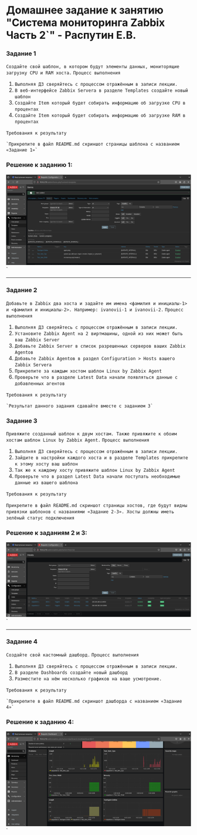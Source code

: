 # Домашнее задание к занятию "Система мониторинга Zabbix Часть 2`" - Распутин Е.В.

### Задание 1

`Создайте свой шаблон, в котором будут элементы данных, мониторящие загрузку CPU и RAM хоста.`
`Процесс выполнения`

1. `Выполняя ДЗ сверяйтесь с процессом отражённым в записи лекции.`
2. `В веб-интерфейсе Zabbix Servera в разделе Templates создайте новый шаблон`
3. `Создайте Item который будет собирать информацию об загрузке CPU в процентах`
4. `Создайте Item который будет собирать информацию об загрузке RAM в процентах`

`Требования к результату`

	`Прикрепите в файл README.md скриншот страницы шаблона с названием «Задание 1»`

### Решение к заданию 1:

![Созданный Шаблон](/img/9-3-1.png)`

---

### Задание 2

`Добавьте в Zabbix два хоста и задайте им имена <фамилия и инициалы-1> и <фамилия и инициалы-2>. Например: ivanovii-1 и ivanovii-2.`
`Процесс выполнения`

1.  `Выполняя ДЗ сверяйтесь с процессом отражённым в записи лекции.`
2.  `Установите Zabbix Agent на 2 виртмашины, одной из них может быть ваш Zabbix Server`
3.  `Добавьте Zabbix Server в список разрешенных серверов ваших Zabbix Agentов`
4.  `Добавьте Zabbix Agentов в раздел Configuration > Hosts вашего Zabbix Servera`
5.  `Прикрепите за каждым хостом шаблон Linux by Zabbix Agent`
6.  `Проверьте что в разделе Latest Data начали появляться данные с добавленных агентов`

`Требования к результату`

    `Результат данного задания сдавайте вместе с заданием 3`

### Задание 3

`Привяжите созданный шаблон к двум хостам. Также привяжите к обоим хостам шаблон Linux by Zabbix Agent.`
`Процесс выполнения`

1.  `Выполняя ДЗ сверяйтесь с процессом отражённым в записи лекции.`
2.  `Зайдите в настройки каждого хоста и в разделе Templates прикрепите к этому хосту ваш шаблон`
3.  `Так же к каждому хосту привяжите шаблон Linux by Zabbix Agent`
4.  `Проверьте что в раздел Latest Data начали поступать необходимые данные из вашего шаблона`

`Требования к результату`

   `Прикрепите в файл README.md скриншот страницы хостов, где будут видны привязки шаблонов с названиями «Задание 2-3». Хосты должны иметь зелёный статус подключения`

### Решение к заданиям 2 и 3:

![Привязка шаблонов к хостам](/img/9-3-3.png)`

---

### Задание 4

`Создайте свой кастомный дашборд.`
`Процесс выполнения`

1.  `Выполняя ДЗ сверяйтесь с процессом отражённым в записи лекции.`
2.  `В разделе Dashboards создайте новый дашборд`
3.  `Разместите на нём несколько графиков на ваше усмотрение.`

`Требования к результату`

    `Прикрепите в файл README.md скриншот дашборда с названием «Задание 4»`

### Решение к заданию 4:

![Свой дашборд и вывод результата по нему](/img/9-3-4.png)`
